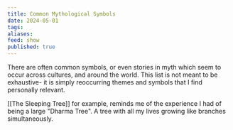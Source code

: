 ```yaml
---
title: Common Mythological Symbols
date: 2024-05-01
tags: 
aliases: 
feed: show
published: true
---
```


There are often common symbols, or even stories in myth which seem to occur across cultures, and around the world. This list is not meant to be exhaustive- it is simply reoccurring themes and symbols that I find personally relevant. 

[[The Sleeping Tree]] for example, reminds me of the experience I had of being a large "Dharma Tree". A tree with all my lives growing like branches simultaneously. 